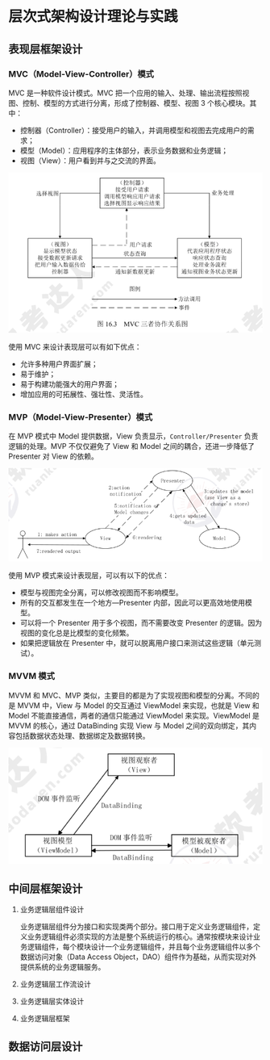 # 层次式架构设计理论与实践

## 表现层框架设计

### MVC（Model-View-Controller）模式

MVC 是一种软件设计模式。MVC 把一个应用的输入、处理、输出流程按照视图、控制、模型的方式进行分离，形成了控制器、模型、视图 3 个核心模块。其中：

* 控制器（Controller）：接受用户的输入，并调用模型和视图去完成用户的需求；
* 模型（Model）：应用程序的主体部分，表示业务数据和业务逻辑；
* 视图（View）：用户看到并与之交流的界面。

![MVC 三者协作关系图](image-4.png)

使用 MVC 来设计表现层可以有如下优点：

* 允许多种用户界面扩展；
* 易于维护；
* 易于构建功能强大的用户界面；
* 增加应用的可拓展性、强壮性、灵活性。

### MVP（Model-View-Presenter）模式

在 MVP 模式中 Model 提供数据，View 负责显示，`Controller/Presenter` 负责逻辑的处理。MVP 不仅仅避免了 View 和 Model 之间的耦合，还进一步降低了 Presenter 对 View 的依赖。

![MVP 设计模式](image-6.png)

使用 MVP 模式来设计表现层，可以有以下的优点：
* 模型与视图完全分离，可以修改视图而不影响模型。
* 所有的交互都发生在一个地方—Presenter 内部，因此可以更高效地使用模型。
* 可以将一个 Presenter 用于多个视图，而不需要改变 Presenter 的逻辑。因为视图的变化总是比模型的变化频繁。
* 如果把逻辑放在 Presenter 中，就可以脱离用户接口来测试这些逻辑（单元测试）。

### MVVM 模式

MVVM 和 MVC、MVP 类似，主要目的都是为了实现视图和模型的分离。不同的是 MVVM 中，View 与 Model 的交互通过 ViewModel 来实现，也就是 View 和 Model 不能直接通信，两者的通信只能通过 ViewModel 来实现。ViewModel 是 MVVM 的核心，通过 DataBinding 实现 View 与 Model 之间的双向绑定，其内容包括数据状态处理、数据绑定及数据转换。

![MVVM 流程设计模式](image-7.png)

## 中间层框架设计

1. 业务逻辑层组件设计

    业务逻辑层组件分为接口和实现类两个部分。接口用于定义业务逻辑组件，定义业务逻辑组件必须实现的方法是整个系统运行的核心。通常按模块来设计业务逻辑组件，每个模块设计一个业务逻辑组件，并且每个业务逻辑组件以多个数据访问对象（Data Access Object，DAO）组件作为基础，从而实现对外提供系统的业务逻辑服务。

2. 业务逻辑层工作流设计
3. 业务逻辑层实体设计
4. 业务逻辑层框架

## 数据访问层设计